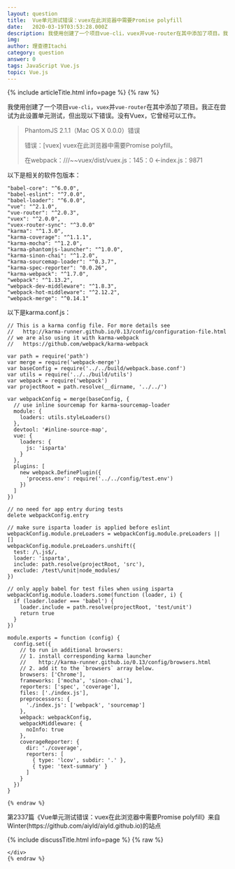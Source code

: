 ```yaml
---
layout: question
title:  Vue单元测试错误：vuex在此浏览器中需要Promise polyfill
date:   2020-03-19T03:53:28.000Z
description: 我使用创建了一个项目vue-cli，vuex并vue-router在其中添加了项目。我正在尝试为此设置单元测试，但出现以下错误。没有Vuex，它曾经可以工...
img: 
author: 理查德Itachi
category: question
answer: 0
tags: JavaScript Vue.js
topic: Vue.js
---
```

<div class="article-root">
  <div class="article">
    {% include articleTitle.html info=page %}
    {% raw %}
    <div class="article-content"><p><font style="vertical-align: inherit;"><font style="vertical-align: inherit;">我使用创建了一个项目</font></font><code>vue-cli</code><font style="vertical-align: inherit;"><font style="vertical-align: inherit;">，</font></font><code>vuex</code><font style="vertical-align: inherit;"><font style="vertical-align: inherit;">并</font></font><code>vue-router</code><font style="vertical-align: inherit;"><font style="vertical-align: inherit;">在其中</font><font style="vertical-align: inherit;">添加</font><font style="vertical-align: inherit;">了项目</font><font style="vertical-align: inherit;">。</font><font style="vertical-align: inherit;">我正在尝试为此设置单元测试，但出现以下错误。</font><font style="vertical-align: inherit;">没有Vuex，它曾经可以工作。</font></font></p>

<blockquote>
  <p><font style="vertical-align: inherit;"><font style="vertical-align: inherit;">PhantomJS 2.1.1（Mac OS X 0.0.0）错误</font></font></p>
  
  <p><font style="vertical-align: inherit;"><font style="vertical-align: inherit;">错误：[vuex] vuex在此浏览器中需要Promise polyfill。</font></font></p>
  
  <p><font style="vertical-align: inherit;"><font style="vertical-align: inherit;">在webpack：///~~vuex/dist/vuex.js：145：0 &lt;-index.js：9871</font></font></p>
</blockquote>

<p><font style="vertical-align: inherit;"><font style="vertical-align: inherit;">以下是相关的软件包版本：</font></font></p>

<pre><code>"babel-core": "^6.0.0",<font></font>
"babel-eslint": "^7.0.0",<font></font>
"babel-loader": "^6.0.0",<font></font>
"vue": "^2.1.0",<font></font>
"vue-router": "^2.0.3",<font></font>
"vuex": "^2.0.0",<font></font>
"vuex-router-sync": "^3.0.0"<font></font>
"karma": "^1.3.0",<font></font>
"karma-coverage": "^1.1.1",<font></font>
"karma-mocha": "^1.2.0",<font></font>
"karma-phantomjs-launcher": "^1.0.0",<font></font>
"karma-sinon-chai": "^1.2.0",<font></font>
"karma-sourcemap-loader": "^0.3.7",<font></font>
"karma-spec-reporter": "0.0.26",<font></font>
"karma-webpack": "^1.7.0",<font></font>
"webpack": "^1.13.2",<font></font>
"webpack-dev-middleware": "^1.8.3",<font></font>
"webpack-hot-middleware": "^2.12.2",<font></font>
"webpack-merge": "^0.14.1"<font></font>
</code></pre>

<p><font style="vertical-align: inherit;"><font style="vertical-align: inherit;">以下是karma.conf.js：</font></font></p>

<pre><code>// This is a karma config file. For more details see<font></font>
//   http://karma-runner.github.io/0.13/config/configuration-file.html<font></font>
// we are also using it with karma-webpack<font></font>
//   https://github.com/webpack/karma-webpack<font></font>
<font></font>
var path = require('path')<font></font>
var merge = require('webpack-merge')<font></font>
var baseConfig = require('../../build/webpack.base.conf')<font></font>
var utils = require('../../build/utils')<font></font>
var webpack = require('webpack')<font></font>
var projectRoot = path.resolve(__dirname, '../../')<font></font>
<font></font>
var webpackConfig = merge(baseConfig, {<font></font>
  // use inline sourcemap for karma-sourcemap-loader<font></font>
  module: {<font></font>
    loaders: utils.styleLoaders()<font></font>
  },<font></font>
  devtool: '#inline-source-map',<font></font>
  vue: {<font></font>
    loaders: {<font></font>
      js: 'isparta'<font></font>
    }<font></font>
  },<font></font>
  plugins: [<font></font>
    new webpack.DefinePlugin({<font></font>
      'process.env': require('../../config/test.env')<font></font>
    })<font></font>
  ]<font></font>
})<font></font>
<font></font>
// no need for app entry during tests<font></font>
delete webpackConfig.entry<font></font>
<font></font>
// make sure isparta loader is applied before eslint<font></font>
webpackConfig.module.preLoaders = webpackConfig.module.preLoaders || []<font></font>
webpackConfig.module.preLoaders.unshift({<font></font>
  test: /\.js$/,<font></font>
  loader: 'isparta',<font></font>
  include: path.resolve(projectRoot, 'src'),<font></font>
  exclude: /test\/unit|node_modules/<font></font>
})<font></font>
<font></font>
// only apply babel for test files when using isparta<font></font>
webpackConfig.module.loaders.some(function (loader, i) {<font></font>
  if (loader.loader === 'babel') {<font></font>
    loader.include = path.resolve(projectRoot, 'test/unit')<font></font>
    return true<font></font>
  }<font></font>
})<font></font>
<font></font>
module.exports = function (config) {<font></font>
  config.set({<font></font>
    // to run in additional browsers:<font></font>
    // 1. install corresponding karma launcher<font></font>
    //    http://karma-runner.github.io/0.13/config/browsers.html<font></font>
    // 2. add it to the `browsers` array below.<font></font>
    browsers: ['Chrome'],<font></font>
    frameworks: ['mocha', 'sinon-chai'],<font></font>
    reporters: ['spec', 'coverage'],<font></font>
    files: ['./index.js'],<font></font>
    preprocessors: {<font></font>
      './index.js': ['webpack', 'sourcemap']<font></font>
    },<font></font>
    webpack: webpackConfig,<font></font>
    webpackMiddleware: {<font></font>
      noInfo: true<font></font>
    },<font></font>
    coverageReporter: {<font></font>
      dir: './coverage',<font></font>
      reporters: [<font></font>
        { type: 'lcov', subdir: '.' },<font></font>
        { type: 'text-summary' }<font></font>
      ]<font></font>
    }<font></font>
  })<font></font>
}<font></font>
</code></pre></div>
    {% endraw %}
  </div>
  <p class="winter_mark">第2337篇《Vue单元测试错误：vuex在此浏览器中需要Promise polyfill》来自Winter(https://github.com/aiyld/aiyld.github.io)的站点</p>
  <div class="discuss-wrapper">
    {% include discussTitle.html info=page %}
    {% raw %}
    <div class="discuss-list">
    
    </div>
    {% endraw %}
  </div>
<div>
